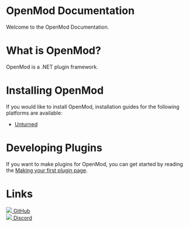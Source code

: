 # OpenMod Documentation

Welcome to the OpenMod Documentation.

# What is OpenMod?
OpenMod is a .NET plugin framework.

# Installing OpenMod
If you would like to install OpenMod, installation guides for the following platforms are available:
- [Unturned](userdoc/installation/unturned.md)

# Developing Plugins
If you want to make plugins for OpenMod, you can get started by reading the [Making your first plugin page](devdoc/guides/getting-started.md).

# Links
[![](https://img.shields.io/github/stars/openmod/openmod?style=for-the-badge&logo=GitHub) GitHub](https://github.com/openmod/openmod)  
[![](https://img.shields.io/discord/666327627124047872?label=Discord&style=for-the-badge&logo=Discord) Discord](https://)